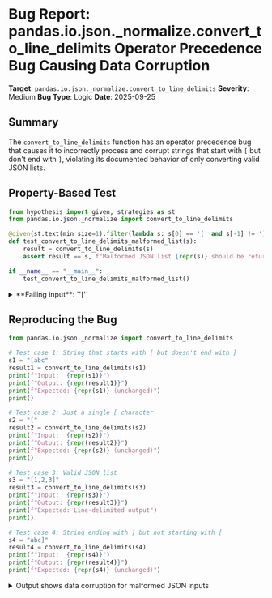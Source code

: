 # Bug Report: pandas.io.json._normalize.convert_to_line_delimits Operator Precedence Bug Causing Data Corruption

**Target**: `pandas.io.json._normalize.convert_to_line_delimits`
**Severity**: Medium
**Bug Type**: Logic
**Date**: 2025-09-25

## Summary

The `convert_to_line_delimits` function has an operator precedence bug that causes it to incorrectly process and corrupt strings that start with `[` but don't end with `]`, violating its documented behavior of only converting valid JSON lists.

## Property-Based Test

```python
from hypothesis import given, strategies as st
from pandas.io.json._normalize import convert_to_line_delimits

@given(st.text(min_size=1).filter(lambda s: s[0] == '[' and s[-1] != ']'))
def test_convert_to_line_delimits_malformed_list(s):
    result = convert_to_line_delimits(s)
    assert result == s, f"Malformed JSON list {repr(s)} should be returned unchanged, got {repr(result)}"

if __name__ == "__main__":
    test_convert_to_line_delimits_malformed_list()
```

<details>

<summary>
**Failing input**: `'['`
</summary>
```
Traceback (most recent call last):
  File "/home/npc/pbt/agentic-pbt/worker_/7/hypo.py", line 10, in <module>
    test_convert_to_line_delimits_malformed_list()
    ~~~~~~~~~~~~~~~~~~~~~~~~~~~~~~~~~~~~~~~~~~~~^^
  File "/home/npc/pbt/agentic-pbt/worker_/7/hypo.py", line 5, in test_convert_to_line_delimits_malformed_list
    def test_convert_to_line_delimits_malformed_list(s):
                   ^^^
  File "/home/npc/miniconda/lib/python3.13/site-packages/hypothesis/core.py", line 2124, in wrapped_test
    raise the_error_hypothesis_found
  File "/home/npc/pbt/agentic-pbt/worker_/7/hypo.py", line 7, in test_convert_to_line_delimits_malformed_list
    assert result == s, f"Malformed JSON list {repr(s)} should be returned unchanged, got {repr(result)}"
           ^^^^^^^^^^^
AssertionError: Malformed JSON list '[' should be returned unchanged, got '\n'
Falsifying example: test_convert_to_line_delimits_malformed_list(
    s='[',
)
```
</details>

## Reproducing the Bug

```python
from pandas.io.json._normalize import convert_to_line_delimits

# Test case 1: String that starts with [ but doesn't end with ]
s1 = "[abc"
result1 = convert_to_line_delimits(s1)
print(f"Input:  {repr(s1)}")
print(f"Output: {repr(result1)}")
print(f"Expected: {repr(s1)} (unchanged)")
print()

# Test case 2: Just a single [ character
s2 = "["
result2 = convert_to_line_delimits(s2)
print(f"Input:  {repr(s2)}")
print(f"Output: {repr(result2)}")
print(f"Expected: {repr(s2)} (unchanged)")
print()

# Test case 3: Valid JSON list
s3 = "[1,2,3]"
result3 = convert_to_line_delimits(s3)
print(f"Input:  {repr(s3)}")
print(f"Output: {repr(result3)}")
print(f"Expected: Line-delimited output")
print()

# Test case 4: String ending with ] but not starting with [
s4 = "abc]"
result4 = convert_to_line_delimits(s4)
print(f"Input:  {repr(s4)}")
print(f"Output: {repr(result4)}")
print(f"Expected: {repr(s4)} (unchanged)")
```

<details>

<summary>
Output shows data corruption for malformed JSON inputs
</summary>
```
Input:  '[abc'
Output: 'ab\n'
Expected: '[abc' (unchanged)

Input:  '['
Output: '\n'
Expected: '[' (unchanged)

Input:  '[1,2,3]'
Output: '1\n2\n3\n'
Expected: Line-delimited output

Input:  'abc]'
Output: 'abc]'
Expected: 'abc]' (unchanged)
```
</details>

## Why This Is A Bug

The function's docstring explicitly states it "converts JSON lists to line delimited JSON". According to the JSON specification (RFC 7159), a valid JSON list/array must begin with `[` and end with `]`. The function should only process strings that satisfy both conditions, returning all other inputs unchanged.

However, the current implementation has an operator precedence error on line 38:

```python
if not s[0] == "[" and s[-1] == "]":
    return s
```

Due to Python's operator precedence rules, this expression evaluates as `(not s[0] == "[") and s[-1] == "]"` instead of the intended `not (s[0] == "[" and s[-1] == "]")`.

This causes the function to incorrectly process malformed inputs:
- For `s = "[abc"`: The condition evaluates to `(not True) and False` = `False and False` = `False`, so the function doesn't return early and incorrectly processes the string by stripping the first and last characters, resulting in `"ab"` being passed to `convert_json_to_lines`
- For `s = "["`: Similarly evaluates to `False`, causing the single bracket to be processed into just a newline
- For valid JSON lists like `"[1,2,3]"`: The condition correctly evaluates to `False`, allowing proper processing
- For `s = "abc]"`: The condition evaluates to `True and True` = `True`, correctly returning unchanged

The code comment on lines 36-37 reinforces the intended behavior: "Determine we have a JSON list to turn to lines otherwise just return the json object". The implementation contradicts this by processing non-JSON-list strings.

## Relevant Context

The `convert_to_line_delimits` function is used internally in pandas for JSON normalization operations. It relies on `convert_json_to_lines` from `pandas._libs.writers` which expects the input to have already had its enclosing brackets stripped. The bug causes data corruption by:

1. Incorrectly identifying malformed JSON as valid JSON lists
2. Stripping the first and last characters from these malformed strings
3. Passing the corrupted data to downstream processing

This is particularly problematic because:
- Data corruption occurs silently without error messages
- Users may not realize their data has been modified incorrectly
- The corruption can propagate through data pipelines

The function is located at: `/home/npc/pbt/agentic-pbt/envs/pandas_env/lib/python3.13/site-packages/pandas/io/json/_normalize.py:32-42`

## Proposed Fix

```diff
--- a/pandas/io/json/_normalize.py
+++ b/pandas/io/json/_normalize.py
@@ -35,7 +35,7 @@ def convert_to_line_delimits(s: str) -> str:
     """
     # Determine we have a JSON list to turn to lines otherwise just return the
     # json object, only lists can
-    if not s[0] == "[" and s[-1] == "]":
+    if not (s[0] == "[" and s[-1] == "]"):
         return s
     s = s[1:-1]
```